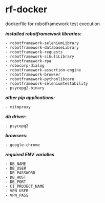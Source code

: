 # rf-docker

dockerfile for robotframework test execution

***installed robotframework libraries:***

    - robotframework-seleniumLibrary
    - robotframework-databaseLibrary
    - robotframework-requests
    - robotframework-sikuliLibrary
    - robotframework-rpa
    - robocorp-dialog
	- robotframework-assertion-engine
	- robotframework-browser
	- robotframework-pythonlibcore
    - robotframework-seleniumtestability
	- psycopg2-binary
	

***other pip applications:***

    - mitmproxy

***db driver:***
    
    - psycopq2

***browsers:***
    
    - google-chrome

***required ENV varialles***

    - DB_NAME
    - DB_USER
    - DB_PASSWORD
    - DB_HOST
    - DB_PORT
    - CI_PROJECT_NAME
    - VPN_USER
    - VPN_PASS
